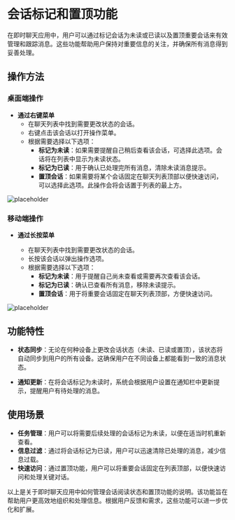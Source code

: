 # 会话标记和置顶功能

在即时聊天应用中，用户可以通过标记会话为未读或已读以及置顶重要会话来有效管理和跟踪消息。这些功能帮助用户保持对重要信息的关注，并确保所有消息得到妥善处理。

## 操作方法

### 桌面端操作

- **通过右键菜单**
  - 在聊天列表中找到需要更改状态的会话。
  - 右键点击该会话以打开操作菜单。
  - 根据需要选择以下选项：
    - **标记为未读**：如果需要提醒自己稍后查看该会话，可选择此选项。会话将在列表中显示为未读状态。
    - **标记为已读**：用于确认已处理完所有消息，清除未读消息提示。
    - **置顶会话**：如果需要将某个会话固定在聊天列表顶部以便快速访问，可以选择此选项。此操作会将会话置于列表的最上方。

![placeholder](/images/im__1.png)

### 移动端操作

- **通过长按菜单**

  - 在聊天列表中找到需要更改状态的会话。
  - 长按该会话以弹出操作选项。
  - 根据需要选择以下选项：
    - **标记为未读**：用于提醒自己尚未查看或需要再次查看该会话。
    - **标记为已读**：确认已查看所有消息，移除未读提示。
    - **置顶会话**：用于将重要会话固定在聊天列表顶部，方便快速访问。

![placeholder](https://via.placeholder.com/400x800.png)

## 功能特性

- **状态同步**：无论在何种设备上更改会话状态（未读、已读或置顶），该状态将自动同步到用户的所有设备。这确保用户在不同设备上都能看到一致的消息状态。

- **通知更新**：在将会话标记为未读时，系统会根据用户设置在通知栏中更新提示，提醒用户有待处理的消息。

## 使用场景

- **任务管理**：用户可以将需要后续处理的会话标记为未读，以便在适当时机重新查看。
- **信息过滤**：通过将会话标记为已读，用户可以迅速清除已处理的消息，减少信息过载。
- **快速访问**：通过置顶功能，用户可以将重要会话固定在列表顶部，以便快速访问和处理关键对话。


以上是关于即时聊天应用中如何管理会话阅读状态和置顶功能的说明。该功能旨在帮助用户更高效地组织和处理信息。根据用户反馈和需求，这些功能可以进一步优化和扩展。
